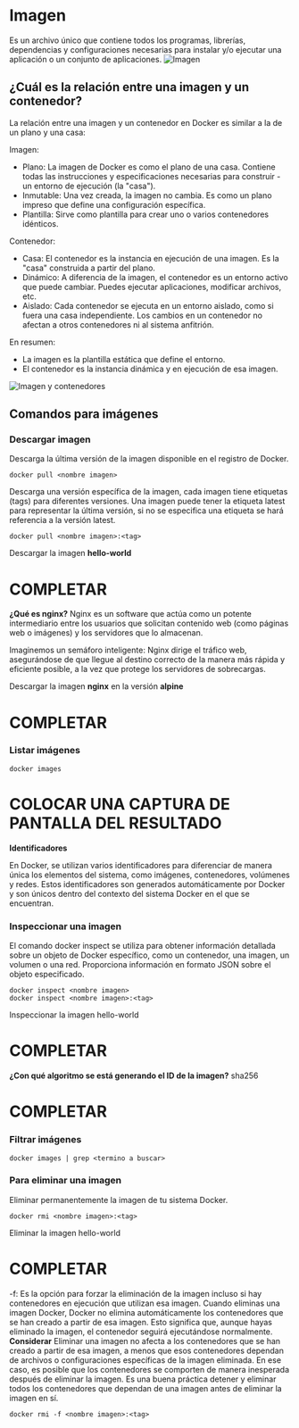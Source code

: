 # Imagen
Es un archivo único que contiene todos los programas, librerías, dependencias y configuraciones necesarias para instalar y/o ejecutar una aplicación o un conjunto de aplicaciones.
![Imagen](img/imagen.PNG)


## ¿Cuál es la relación entre una imagen y un contenedor? 
La relación entre una imagen y un contenedor en Docker es similar a la de un plano y una casa:

Imagen:
- Plano: La imagen de Docker es como el plano de una casa. Contiene todas las instrucciones y especificaciones necesarias para construir - un entorno de ejecución (la "casa").
- Inmutable: Una vez creada, la imagen no cambia. Es como un plano impreso que define una configuración específica.
- Plantilla: Sirve como plantilla para crear uno o varios contenedores idénticos.

Contenedor:

- Casa: El contenedor es la instancia en ejecución de una imagen. Es la "casa" construida a partir del plano.
- Dinámico: A diferencia de la imagen, el contenedor es un entorno activo que puede cambiar. Puedes ejecutar aplicaciones, modificar archivos, etc.
- Aislado: Cada contenedor se ejecuta en un entorno aislado, como si fuera una casa independiente. Los cambios en un contenedor no afectan a otros contenedores ni al sistema anfitrión.
  
En resumen:
- La imagen es la plantilla estática que define el entorno.
- El contenedor es la instancia dinámica y en ejecución de esa imagen.

![Imagen y contenedores](img/imagenContenedores.JPG)
## Comandos para imágenes

### Descargar imagen
Descarga la última versión de la imagen disponible en el registro de Docker.

```
docker pull <nombre imagen> 
```

Descarga una versión específica de la imagen, cada imagen tiene etiquetas (tags) para diferentes versiones.
Una imagen puede tener la etiqueta latest para representar la última versión, si no se especifica una etiqueta se hará referencia a la versión latest.

```
docker pull <nombre imagen>:<tag>
```

Descargar la imagen **hello-world**

# COMPLETAR

**¿Qué es nginx?**
Nginx es un software que actúa como un potente intermediario entre los usuarios que solicitan contenido web (como páginas web o imágenes) y los servidores que lo almacenan.

Imaginemos un semáforo inteligente: Nginx dirige el tráfico web, asegurándose de que llegue al destino correcto de la manera más rápida y eficiente posible, a la vez que protege los servidores de sobrecargas.

Descargar la imagen  **nginx** en la versión **alpine**
# COMPLETAR

### Listar imágenes

```
docker images
```

# COLOCAR UNA CAPTURA DE PANTALLA DEL RESULTADO 

**Identificadores**

En Docker, se utilizan varios identificadores para diferenciar de manera única los elementos del sistema, como imágenes, contenedores, volúmenes y redes. Estos identificadores son generados automáticamente por Docker y son únicos dentro del contexto del sistema Docker en el que se encuentran. 

### Inspeccionar una imagen
El comando docker inspect se utiliza para obtener información detallada sobre un objeto de Docker específico, como un contenedor, una imagen, un volumen o una red.  Proporciona información en formato JSON sobre el objeto especificado.

```
docker inspect <nombre imagen>
docker inspect <nombre imagen>:<tag>
```

Inspeccionar la imagen hello-world 
# COMPLETAR

**¿Con qué algoritmo se está generando el ID de la imagen?** sha256
# COMPLETAR

### Filtrar imágenes

```
docker images | grep <termino a buscar>

```

### Para eliminar una imagen
Eliminar permanentemente la imagen de tu sistema Docker.

```
docker rmi <nombre imagen>:<tag>
```

Eliminar la imagen hello-world 
# COMPLETAR

-f: Es la opción para forzar la eliminación de la imagen incluso si hay contenedores en ejecución que utilizan esa imagen.
Cuando eliminas una imagen Docker, Docker no elimina automáticamente los contenedores que se han creado a partir de esa imagen. Esto significa que, aunque hayas eliminado la imagen, el contenedor seguirá ejecutándose normalmente.  
**Considerar**
Eliminar una imagen no afecta a los contenedores que se han creado a partir de esa imagen, a menos que esos contenedores dependan de archivos o configuraciones específicas de la imagen eliminada. En ese caso, es posible que los contenedores se comporten de manera inesperada después de eliminar la imagen.
Es una buena práctica detener y eliminar todos los contenedores que dependan de una imagen antes de eliminar la imagen en sí.

```
docker rmi -f <nombre imagen>:<tag>
```

